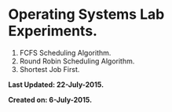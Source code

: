 # Operating Systems Lab Experiments.


1. FCFS Scheduling Algorithm.
2. Round Robin Scheduling Algorithm.
3. Shortest Job First.


<b>Last Updated: 22-July-2015.

Created on: 6-July-2015.</b>

